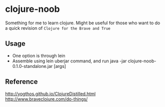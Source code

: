# clojure-noob
Something for me to learn clojure. Might be useful for those who want to do a quick revision of `Clojure for the Brave and True`

## Usage
* One option is through lein
* Assemble using lein uberjar command, and run java -jar clojure-noob-0.1.0-standalone.jar [args]

## Reference
http://yogthos.github.io/ClojureDistilled.html
http://www.braveclojure.com/do-things/
